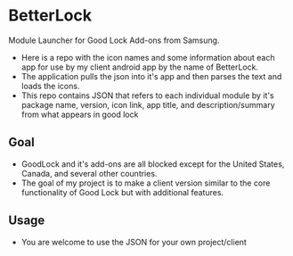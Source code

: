 # BetterLock

Module Launcher for Good Lock Add-ons from Samsung. 

* Here is a repo with the icon names and some information about each app for use by my client android app by the name of BetterLock.  
* The application pulls the json into it's app and then parses the text and loads the icons. 
* This repo contains JSON that refers to each individual module by it's package name, version, icon link, app title, and description/summary from what appears in good lock

## Goal

* GoodLock and it's add-ons are all blocked except for the United States, Canada, and several other countries. 
* The goal of my project is to make a client version similar to the core functionality of Good Lock but with additional features. 

## Usage

* You are welcome to use the JSON for your own project/client



